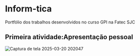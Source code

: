 # Inform-tica
Portfólio dos trabalhos desenvolvidos no curso GPI na Fatec SJC
## Primeira atividade:Apresentação pessoal 
![Captura de tela 2025-03-20 202047](https://github.com/user-attachments/assets/43f06994-c9a7-4419-8d92-372b25d03fb4)
